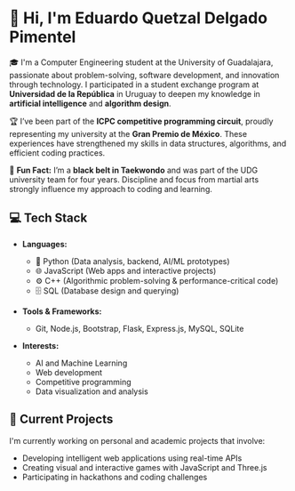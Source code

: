 # 👋 Hi, I'm Eduardo Quetzal Delgado Pimentel

🎓 I'm a Computer Engineering student at the University of Guadalajara, passionate about problem-solving, software development, and innovation through technology. I participated in a student exchange program at **Universidad de la República** in Uruguay to deepen my knowledge in **artificial intelligence** and **algorithm design**.

🏆 I’ve been part of the **ICPC competitive programming circuit**, proudly representing my university at the **Gran Premio de México**. These experiences have strengthened my skills in data structures, algorithms, and efficient coding practices.

🥋 **Fun Fact:** I’m a **black belt in Taekwondo** and was part of the UDG university team for four years. Discipline and focus from martial arts strongly influence my approach to coding and learning.

## 💻 Tech Stack

- **Languages:**  
  - 🐍 Python (Data analysis, backend, AI/ML prototypes)  
  - 🌐 JavaScript (Web apps and interactive projects)  
  - ⚙️ C++ (Algorithmic problem-solving & performance-critical code)  
  - 🗄️ SQL (Database design and querying)

- **Tools & Frameworks:**  
  - Git, Node.js, Bootstrap, Flask, Express.js, MySQL, SQLite

- **Interests:**  
  - AI and Machine Learning  
  - Web development  
  - Competitive programming  
  - Data visualization and analysis  

## 🚀 Current Projects
I'm currently working on personal and academic projects that involve:
- Developing intelligent web applications using real-time APIs  
- Creating visual and interactive games with JavaScript and Three.js  
- Participating in hackathons and coding challenges  

